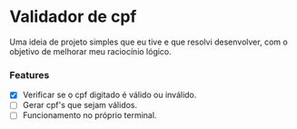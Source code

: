 # Validador de cpf
Uma ideia de projeto simples que eu tive e que resolvi desenvolver, com o objetivo de melhorar meu raciocínio lógico.

### Features

- [x] Verificar se o cpf digitado é válido ou inválido.
- [ ] Gerar cpf's que sejam válidos.
- [ ] Funcionamento no próprio terminal.
